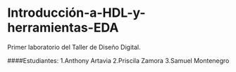 # Introducción-a-HDL-y-herramientas-EDA
Primer laboratorio del Taller de Diseño Digital.

####Estudiantes: 
1.Anthony Artavia
2.Priscila Zamora
3.Samuel Montenegro

